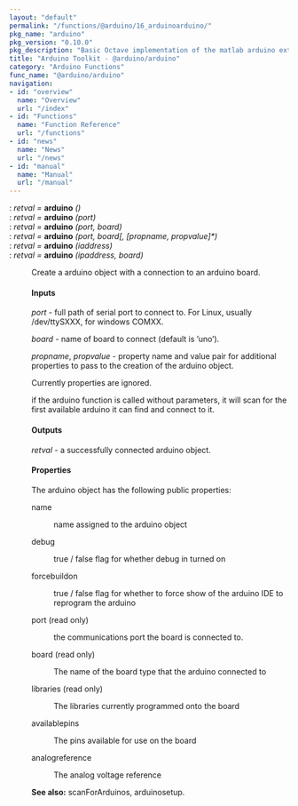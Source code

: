 ```yaml
---
layout: "default"
permalink: "/functions/@arduino/16_arduinoarduino/"
pkg_name: "arduino"
pkg_version: "0.10.0"
pkg_description: "Basic Octave implementation of the matlab arduino extension,  allowing communication to a programmed arduino board to control its  hardware."
title: "Arduino Toolkit - @arduino/arduino"
category: "Arduino Functions"
func_name: "@arduino/arduino"
navigation:
- id: "overview"
  name: "Overview"
  url: "/index"
- id: "Functions"
  name: "Function Reference"
  url: "/functions"
- id: "news"
  name: "News"
  url: "/news"
- id: "manual"
  name: "Manual"
  url: "/manual"
---
```

<dl class="def">
<dt id="index-arduino"><span class="category">: </span><span><em><var>retval</var> =</em> <strong>arduino</strong> <em>()</em><a href='#index-arduino' class='copiable-anchor'></a></span></dt>
<dt id="index-arduino-1"><span class="category">: </span><span><em><var>retval</var> =</em> <strong>arduino</strong> <em>(<var>port</var>)</em><a href='#index-arduino-1' class='copiable-anchor'></a></span></dt>
<dt id="index-arduino-2"><span class="category">: </span><span><em><var>retval</var> =</em> <strong>arduino</strong> <em>(<var>port</var>, <var>board</var>)</em><a href='#index-arduino-2' class='copiable-anchor'></a></span></dt>
<dt id="index-arduino-3"><span class="category">: </span><span><em><var>retval</var> =</em> <strong>arduino</strong> <em>(<var>port</var>, <var>board</var>[, [<var>propname</var>, <var>propvalue</var>]*)</em><a href='#index-arduino-3' class='copiable-anchor'></a></span></dt>
<dt id="index-arduino-4"><span class="category">: </span><span><em><var>retval</var> =</em> <strong>arduino</strong> <em>(<var>iaddress</var>)</em><a href='#index-arduino-4' class='copiable-anchor'></a></span></dt>
<dt id="index-arduino-5"><span class="category">: </span><span><em><var>retval</var> =</em> <strong>arduino</strong> <em>(<var>ipaddress</var>, <var>board</var>)</em><a href='#index-arduino-5' class='copiable-anchor'></a></span></dt>
<dd><p>Create a arduino object with a connection to an arduino board.
</p> 
<span id="Inputs"></span><h4 class="subsubheading">Inputs</h4>
<p><var>port</var> - full path of serial port to connect to. For Linux,
 usually /dev/ttySXXX, for windows COMXX.
</p>
<p><var>board</var> - name of board to connect (default is &rsquo;uno&rsquo;).
</p>
<p><var>propname</var>, <var>propvalue</var> - property name and value pair
 for additional properties to pass to the creation of the 
 arduino object.
</p>
<p>Currently properties are ignored.
</p>
<p>if the arduino function is called without parameters, it will scan
 for the first available arduino it can find and connect to it.
</p>
<span id="Outputs"></span><h4 class="subsubheading">Outputs</h4>
<p><var>retval</var> - a successfully connected arduino object.
</p>
<span id="Properties"></span><h4 class="subsubheading">Properties</h4>
<p>The arduino object has the following public properties:
 </p><dl compact="compact">
<dt><span>name</span></dt>
<dd><p>name assigned to the arduino object
 </p></dd>
<dt><span>debug</span></dt>
<dd><p>true / false flag for whether debug in turned on
 </p></dd>
<dt><span>forcebuildon</span></dt>
<dd><p>true / false flag for whether to force show of the arduino IDE to
 reprogram the arduino
 </p></dd>
<dt><span>port (read only)</span></dt>
<dd><p>the communications port the board is connected to.
 </p></dd>
<dt><span>board  (read only)</span></dt>
<dd><p>The name of the board type that the arduino connected to
 </p></dd>
<dt><span>libraries (read only)</span></dt>
<dd><p>The libraries currently programmed onto the board
 </p></dd>
<dt><span>availablepins</span></dt>
<dd><p>The pins available for use on the board
 </p></dd>
<dt><span>analogreference</span></dt>
<dd><p>The analog voltage reference
 </p></dd>
</dl>

<p><strong>See also:</strong> scanForArduinos, arduinosetup.
 </p></dd></dl>